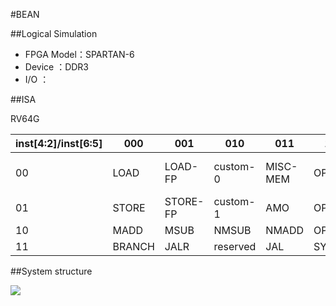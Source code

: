 #BEAN

##Logical Simulation

- FPGA Model：SPARTAN-6
- Device	：DDR3
- I/O		：



##ISA

RV64G

|**inst[4:2]/inst[6:5]**|**000**|**001**	|**010**	|**011**	|**100**|**101**	|**110**	|**111**|
|-----------------------|-------|-----------|-----------|-----------|-------|-----------|-----------|-------|
|00						|LOAD	|LOAD-FP	|custom-0	|MISC-MEM	|OP-IMM	|AUIPC		|OP-IMM-32	|48b	|
|01						|STORE	|STORE-FP	|custom-1	|AMO		|OP		|LUI		|OP-32		|64b	|
|10						|MADD	|MSUB		|NMSUB		|NMADD		|OP-FP	|reserved	|rv128		|48b	|
|11						|BRANCH	|JALR		|reserved	|JAL		|SYSTEM	|reserved	|rv128		|>80b	|

##System structure


![](https://github.com/justwillim/FOS/blob/Development/Lib/RISCV/Document/EN/img/Core.jpg)







